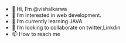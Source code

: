 - 👋 Hi, I’m @vishalkarwa
- 👀 I’m interested in web development.
- 🌱 I’m currently learning JAVA.
- 💞️ I’m looking to collaborate on twitter,Linkdin
- 📫 How to reach me 

<!---
vishalkarwa/vishalkarwa is a ✨ special ✨ repository because its `README.md` (this file) appears on your GitHub profile.
You can click the Preview link to take a look at your changes.
--->

